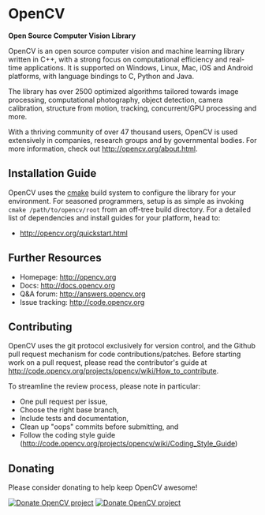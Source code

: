 OpenCV
======
**Open Source Computer Vision Library**

OpenCV is an open source computer vision and machine learning library written in C++, with a strong focus on computational efficiency and real-time applications. It is supported on Windows, Linux, Mac, iOS and Android platforms, with language bindings to C, Python and Java.

The library has over 2500 optimized algorithms tailored towards image processing, computational photography, object detection, camera calibration, structure from motion, tracking, concurrent/GPU processing and more.

With a thriving community of over 47 thousand users, OpenCV is used extensively in companies, research groups and by governmental bodies. For more information, check out <http://opencv.org/about.html>.

Installation Guide
------------------
OpenCV uses the [cmake](http://www.cmake.org/) build system to configure the library for your environment. For seasoned programmers, setup is as simple as invoking `cmake /path/to/opencv/root` from an off-tree build directory. For a detailed list of dependencies and install guides for your platform, head to:

* <http://opencv.org/quickstart.html>

Further Resources
-----------------

* Homepage: <http://opencv.org>
* Docs: <http://docs.opencv.org>
* Q&A forum: <http://answers.opencv.org>
* Issue tracking: <http://code.opencv.org>


Contributing
------------
OpenCV uses the git protocol exclusively for version control, and the Github pull request mechanism for code contributions/patches. Before starting work on a pull request, please read the contributor's guide at <http://code.opencv.org/projects/opencv/wiki/How_to_contribute>.

To streamline the review process, please note in particular:

* One pull request per issue,
* Choose the right base branch,
* Include tests and documentation,
* Clean up "oops" commits before submitting, and
* Follow the coding style guide (<http://code.opencv.org/projects/opencv/wiki/Coding_Style_Guide>)


Donating
--------
Please consider donating to help keep OpenCV awesome!

[![Donate OpenCV project](http://opencv.org/wp-content/uploads/2013/07/paypal-donate-button.png)](https://www.paypal.com/cgi-bin/webscr?item_name=Donation+to+OpenCV&cmd=_donations&business=accountant%40opencv.org)
[![Donate OpenCV project](http://opencv.org/wp-content/uploads/2013/07/gittip1.png)](https://www.gittip.com/OpenCV/)